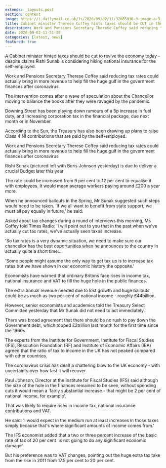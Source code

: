 ```yaml
---
extends: _layouts.post
section: content
image: https://i.dailymail.co.uk/1s/2020/09/02/11/32685036-0-image-a-9_1599043432000.jpg 
title: Cabinet minister Therese Coffey hints taxes should be CUT in the Budget 
description: Work and Pensions Secretary Therese Coffey said reducing tax rates could actually bring in more revenue to help fill the huge gulf in the government finances after coronavirus. 
date: 2020-09-02-11-51-39 
categories: [latest, news] 
featured: true 
--- 
```

A Cabinet minister hinted taxes should be cut to revive the economy today - despite claims Rishi Sunak is considering hiking national insurance for the self-employed.

Work and Pensions Secretary Therese Coffey said reducing tax rates could actually bring in more revenue to help fill the huge gulf in the government finances after coronavirus.

The intervention comes after a wave of speculation about the Chancellor moving to balance the books after they were ravaged by the pandemic.

Downing Street has been playing down rumours of a 5p increase in fuel duty, and increasing corporation tax in the financial package, due next month or in November.

According to the Sun, the Treasury has also been drawing up plans to raise Class 4 NI contributions that are paid by the self-employed.

Work and Pensions Secretary Therese Coffey said reducing tax rates could actually bring in more revenue to help fill the huge gulf in the government finances after coronavirus

Rishi Sunak (pictured left with Boris Johnson yesterday) is due to deliver a crucial Budget later this year

The rate could be increased from 9 per cent to 12 per cent to equalise it with employees. It would mean average workers paying around £200 a year more.

When he announced bailouts in the Spring, Mr Sunak suggested such steps would need to be taken. 'If we all want to benefit from state support, we must all pay equally in future,' he said. 

Asked about tax changes during a round of interviews this morning, Ms Coffey told Times Radio: 'I will point out to you that in the past when we've actually cut tax rates, we've actually seen taxes increase.

'So tax rates is a very dynamic situation, we need to make sure our chancellor has the best opportunities when he announces to the country in actually quite a short time...

'Some people might assume the only way to get tax up is to increase tax rates but we have shown in our economic history the opposite.' 

Economists have warned that ordinary Britons face rises in income tax, national insurance and VAT to fill the huge hole in the public finances.

The extra annual revenue needed due to lost growth and huge bailouts could be as much as two per cent of national income - roughly £44billion. 

However, senior economists and academics told the Treasury Select Committee yesterday that Mr Sunak did not need to act immediately.

There was broad agreement that there should be no rush to pay down the Government debt, which topped £2trillion last month for the first time since the 1960s. 

The experts from the Institute for Government, Institute for Fiscal Studies (IFS), Resolution Foundation (RF) and Institute of Economic Affairs (IEA) agreed that the ratio of tax to income in the UK has not peaked compared with other countries.

The coronavirus crisis has dealt a shattering blow to the UK economy - with uncertainty over how fast it will recover

Paul Johnson, Director at the Institute for Fiscal Studies (IFS) said although the size of the hole in the finances remained to be seen, without spending cuts it would mean a 'fairly substantial increase - that might be 2 per cent of national income, for example'.

That was likely to require rises in income tax, national insurance contributions and VAT.

He said: 'I would expect in the medium run at least increases in those taxes simply because that's where significant amounts of income comes from.'

The IFS economist added that a two or three percent increase of the basic rate of tax of 20 per cent 'is not going to do any significant economic damage'.

But his preference was to VAT changes, pointing out the huge extra tax take from the rise in 2011 from 17.5 per cent to 20 per cent.

